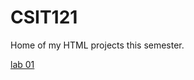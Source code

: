 # CSIT121
Home of my HTML projects this semester. 

<a href="lab01/aboutme.html" target="_blank">lab 01</a>
